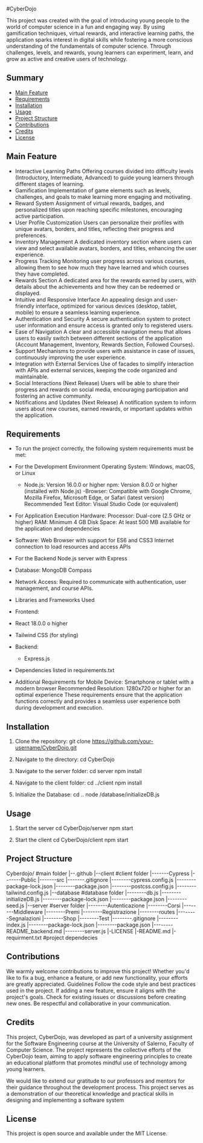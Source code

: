 #CyberDojo

This project was created with the goal of introducing young people to the world of computer science in a fun and engaging way. By using gamification techniques, virtual rewards, and interactive learning paths, the application sparks interest in digital skills while fostering a more conscious understanding of the fundamentals of computer science. Through challenges, levels, and rewards, young learners can experiment, learn, and grow as active and creative users of technology.

## Summary

- [Main Feature](#Main-Feature)
- [Requirements](#Requirements)
- [Installation](#Installation)
- [Usage](#Usage)
- [Project Structure](#Project-Structure)
- [Contributions](#Contributions)
- [Credits](#Credits)
- [License](#License)

## Main Feature

- Interactive Learning Paths
  Offering courses divided into difficulty levels (Introductory, Intermediate, Advanced) to guide young learners through different stages of learning.
- Gamification
  Implementation of game elements such as levels, challenges, and goals to make learning more engaging and motivating.
- Reward System
  Assignment of virtual rewards, badges, and personalized titles upon reaching specific milestones, encouraging active participation.
- User Profile Customization
  Users can personalize their profiles with unique avatars, borders, and titles, reflecting their progress and preferences.
- Inventory Management
  A dedicated inventory section where users can view and select available avatars, borders, and titles, enhancing the user experience.
- Progress Tracking
  Monitoring user progress across various courses, allowing them to see how much they have learned and which courses they have completed.
- Rewards Section
  A dedicated area for the rewards earned by users, with details about the achievements and how they can be redeemed or displayed.
- Intuitive and Responsive Interface
  An appealing design and user-friendly interface, optimized for various devices (desktop, tablet, mobile) to ensure a seamless learning experience.
- Authentication and Security
  A secure authentication system to protect user information and ensure access is granted only to registered users.
- Ease of Navigation
  A clear and accessible navigation menu that allows users to easily switch between different sections of the application (Account Management, Inventory, Rewards Section, Followed Courses).
- Support
  Mechanisms to provide users with assistance in case of issues, continuously improving the user experience.
- Integration with External Services
  Use of facades to simplify interaction with APIs and external services, keeping the code organized and maintainable.
- Social Interactions (Next Release)
  Users will be able to share their progress and rewards on social media, encouraging participation and fostering an active community.
- Notifications and Updates (Next Release)
  A notification system to inform users about new courses, earned rewards, or important updates within the application.

## Requirements

- To run the project correctly, the following system requirements must be met:

- For the Development Environment
  Operating System: Windows, macOS, or Linux
  - Node.js: Version 16.0.0 or higher
    npm: Version 8.0.0 or higher (installed with Node.js)
    -Browser: Compatible with Google Chrome, Mozilla Firefox, Microsoft Edge, or Safari (latest version)
    Recommended Text Editor: Visual Studio Code (or equivalent)
- For Application Execution
  Hardware:
  Processor: Dual-core (2.5 GHz or higher)
  RAM: Minimum 4 GB
  Disk Space: At least 500 MB available for the application and dependencies
- Software:
  Web Browser with support for ES6 and CSS3
  Internet connection to load resources and access APIs
- For the Backend
  Node.js server with Express
- Database: MongoDB Compass
- Network Access: Required to communicate with authentication, user management, and course APIs.
- Libraries and Frameworks Used
- Frontend:
- React 18.0.0 o higher
- Tailwind CSS (for styling)
- Backend:
  - Express.js
- Dependencies listed in requirements.txt
- Additional Requirements for Mobile
  Device: Smartphone or tablet with a modern browser
  Recommended Resolution: 1280x720 or higher for an optimal experience
  These requirements ensure that the application functions correctly and provides a seamless user experience both during development and execution.

## Installation

1. Clone the repository:
   git clone https://github.com/your-username/CyberDojo.git

2. Navigate to the directory:
   cd CyberDojo

3. Navigate to the server folder:
   cd server
   npm install

4. Navigate to the client folder:
   cd ../client
   npm install

5. Initialize the Database:
   cd ..
   node /database/initializeDB.js

## Usage

1. Start the server
   cd CyberDojo/server
   npm start

2. Start the client
   cd CyberDojo/client
   npm start

## Project Structure

Cyberdojo/ #main folder
|--.github
|--client #client folder
|-------Cypress
|-------Public
|-------src
|-------.gitignore
|--------cypress.config.js
|--------package-lock.json
|--------package.json
|--------postcss.config.js
|--------tailwind.config.js
|--database #database folder
|--------db.js
|--------initializeDB.js
|--------package-lock.json
|--------package.json
|--------seed.js
|--server #server folder
|--------Autenticazione
|--------Corsi
|--------Middleware
|--------Premi
|--------Registrazione
|--------routes
|--------Segnalazioni
|--------Shop
|--------Test
|--------.gitignore
|--------index.js
|--------package-lock.json
|--------package.json
|--------README_backend.md
|--------server.js
|-LICENSE
|-README.md
|-requirment.txt #project dependecies

## Contributions

We warmly welcome contributions to improve this project! Whether you'd like to fix a bug, enhance a feature, or add new functionality, your efforts are greatly appreciated.
Guidelines
Follow the code style and best practices used in the project.
If adding a new feature, ensure it aligns with the project's goals.
Check for existing issues or discussions before creating new ones.
Be respectful and collaborative in your communication.

## Credits

This project, CyberDojo, was developed as part of a university assignment for the Software Engineering course at the University of Salerno, Faculty of Computer Science. The project represents the collective efforts of the CyberDojo team, aiming to apply software engineering principles to create an educational platform that promotes mindful use of technology among young learners.

We would like to extend our gratitude to our professors and mentors for their guidance throughout the development process. This project serves as a demonstration of our theoretical knowledge and practical skills in designing and implementing a software system

## License

This project is open source and available under the MIT License.
